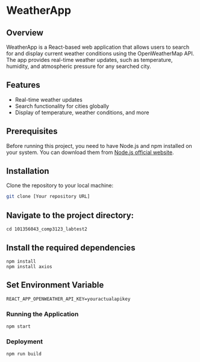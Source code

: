 # WeatherApp

## Overview

WeatherApp is a React-based web application that allows users to search for and display current weather conditions using the OpenWeatherMap API. The app provides real-time weather updates, such as temperature, humidity, and atmospheric pressure for any searched city.

## Features

- Real-time weather updates
- Search functionality for cities globally
- Display of temperature, weather conditions, and more

## Prerequisites

Before running this project, you need to have Node.js and npm installed on your system. You can download them from [Node.js official website](https://nodejs.org/).

## Installation

Clone the repository to your local machine:

```bash
git clone [Your repository URL]
```
## Navigate to the project directory:

```
cd 101356043_comp3123_labtest2
```

## Install the required dependencies
```
npm install
npm install axios
```

## Set Environment Variable
```agsl
REACT_APP_OPENWEATHER_API_KEY=youractualapikey
```

### Running the Application
```agsl
npm start
```

### Deployment
```agsl
npm run build
```
